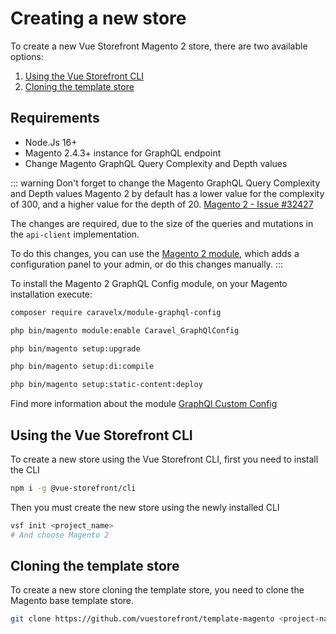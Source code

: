 # Creating a new store

To create a new Vue Storefront Magento 2 store, there are two available options:

1. [Using the Vue Storefront CLI](#using-the-vue-storefront-cli)
2. [Cloning the template store](#cloning-the-template-store)

## Requirements

- Node.Js 16+
- Magento 2.4.3+ instance for GraphQL endpoint
- Change Magento GraphQL Query Complexity and Depth values

::: warning Don't forget to change the Magento GraphQL Query Complexity and Depth values
Magento 2 by default has a lower value for the complexity of 300, and a higher value for the depth of 20. [Magento 2 - Issue #32427](https://github.com/magento/magento2/issues/32427#issuecomment-860478483)

The changes are required, due to the size of the queries and mutations in the `api-client` implementation.

To do this changes, you can use the [Magento 2 module](https://github.com/caravelx/module-graphql-config), which adds a configuration panel to your admin, or do this changes manually.
:::

To install the Magento 2 GraphQL Config module, on your Magento installation execute:

```bash
composer require caravelx/module-graphql-config

php bin/magento module:enable Caravel_GraphQlConfig

php bin/magento setup:upgrade

php bin/magento setup:di:compile

php bin/magento setup:static-content:deploy
```

Find more information about the module [GraphQl Custom Config](https://github.com/caravelx/module-graphql-config)

## Using the Vue Storefront CLI

To create a new store using the Vue Storefront CLI, first you need to install the CLI

```bash
npm i -g @vue-storefront/cli
```

Then you must create the new store using the newly installed CLI

```bash
vsf init <project_name>
# And choose Magento 2
```

## Cloning the template store

To create a new store cloning the template store, you need to clone the Magento base template store.

```bash
git clone https://github.com/vuestorefront/template-magento <project-name>
```

